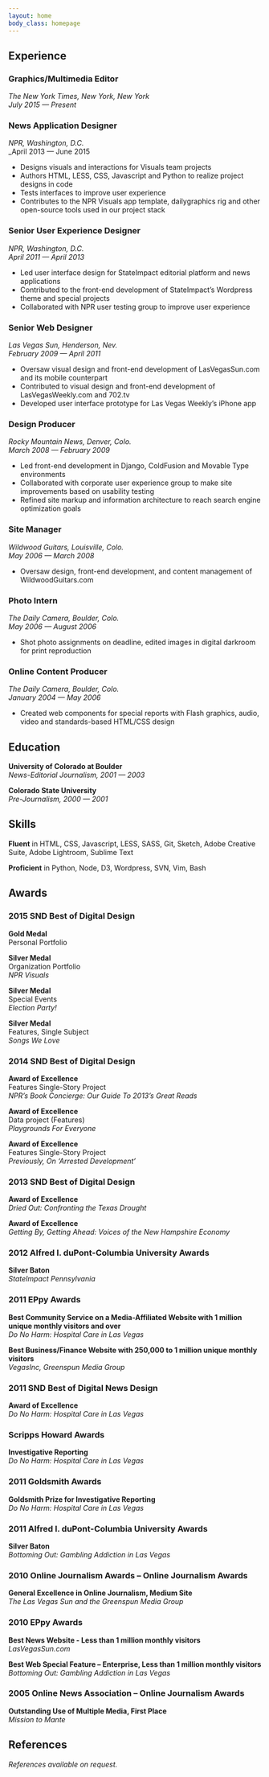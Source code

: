 ```yaml
---
layout: home
body_class: homepage
---
```




## Experience

### Graphics/Multimedia Editor

_The New York Times, New York, New York_  
_July 2015 — Present_

### News Application Designer

_NPR, Washington, D.C._  
_April 2013 — June 2015

*   Designs visuals and interactions for Visuals team projects
*   Authors HTML, LESS, CSS, Javascript and Python to realize project designs in code
*   Tests interfaces to improve user experience
*   Contributes to the NPR Visuals app template, dailygraphics rig and other open-source tools used in our project stack

### Senior User Experience Designer

_NPR, Washington, D.C._  
_April 2011 — April 2013_

*   Led user interface design for StateImpact editorial platform and news applications
*   Contributed to the front-end development of StateImpact’s Wordpress theme and special projects
*   Collaborated with NPR user testing group to improve user experience

### Senior Web Designer

_Las Vegas Sun, Henderson, Nev._  
_February 2009 — April 2011_

*   Oversaw visual design and front-end development of LasVegasSun.com
and its mobile counterpart
*   Contributed to visual design and front-end development of
LasVegasWeekly.com and 702.tv
*   Developed user interface prototype for Las Vegas Weekly’s iPhone app

### Design Producer

_Rocky Mountain News, Denver, Colo._  
_March 2008 — February 2009_

*   Led front-end development in Django, ColdFusion and Movable Type
environments
*   Collaborated with corporate user experience group to make site
improvements based on usability testing
*   Refined site markup and information architecture to reach search
engine optimization goals

### Site Manager

_Wildwood Guitars, Louisville, Colo._  
_May 2006 — March 2008_

*   Oversaw design, front-end development, and content management of
WildwoodGuitars.com

<div class="page-break"></div>

### Photo Intern

_The Daily Camera, Boulder, Colo._  
_May 2006 — August 2006_

*   Shot photo assignments on deadline, edited images in digital
darkroom for print reproduction

### Online Content Producer

_The Daily Camera, Boulder, Colo._  
_January 2004 — May 2006_

*   Created web components for special reports with Flash graphics,
audio, video and standards-based HTML/CSS design

## Education

**University of Colorado at Boulder**  
_News-Editorial Journalism, 2001 — 2003_

**Colorado State University**  
_Pre-Journalism, 2000 — 2001_

## Skills

**Fluent** in HTML, CSS, Javascript, LESS, SASS, Git, Sketch, Adobe Creative
Suite, Adobe Lightroom, Sublime Text

**Proficient** in Python, Node, D3, Wordpress, SVN, Vim, Bash

## Awards

### 2015 SND Best of Digital Design

**Gold Medal**  
Personal Portfolio

**Silver Medal**  
Organization Portfolio  
_NPR Visuals_

**Silver Medal**  
Special Events  
_Election Party!_

**Silver Medal**  
Features, Single Subject  
_Songs We Love_

<div class="page-break"></div>

### 2014 SND Best of Digital Design

**Award of Excellence**  
Features Single-Story Project  
_NPR’s Book Concierge: Our Guide To 2013’s Great Reads_

**Award of Excellence**  
Data project (Features)  
_Playgrounds For Everyone_

**Award of Excellence**  
Features Single-Story Project  
_Previously, On ‘Arrested Development’_

### 2013 SND Best of Digital Design
**Award of Excellence**  
_Dried Out: Confronting the Texas Drought_

**Award of Excellence**  
_Getting By, Getting Ahead: Voices of the New Hampshire Economy_

### 2012 Alfred I. duPont-Columbia University Awards
**Silver Baton**  
_StateImpact Pennsylvania_

### 2011 EPpy Awards

**Best Community Service on a Media-Affiliated Website with 1 million unique monthly visitors and over**  
_Do No Harm: Hospital Care in Las Vegas_

**Best Business/Finance Website with 250,000 to 1 million unique monthly visitors**  
_VegasInc, Greenspun Media Group_

### 2011 SND Best of Digital News Design

**Award of Excellence**  
_Do No Harm: Hospital Care in Las Vegas_

### Scripps Howard Awards

**Investigative Reporting**  
_Do No Harm: Hospital Care in Las Vegas_

### 2011 Goldsmith Awards

**Goldsmith Prize for Investigative Reporting**  
_Do No Harm: Hospital Care in Las Vegas_

<div class="page-break"></div>

### 2011 Alfred I. duPont-Columbia University Awards

**Silver Baton**  
_Bottoming Out: Gambling Addiction in Las Vegas_

### 2010 Online Journalism Awards – Online Journalism Awards

**General Excellence in Online Journalism, Medium Site**  
_The Las Vegas Sun and the Greenspun Media Group_

### 2010 EPpy Awards

**Best News Website - Less than 1 million monthly visitors**  
_LasVegasSun.com_

**Best Web Special Feature – Enterprise, Less than 1 million monthly visitors**  
_Bottoming Out: Gambling Addiction in Las Vegas_

### 2005 Online News Association – Online Journalism Awards

**Outstanding Use of Multiple Media, First Place**  
_Mission to Mante_

## References

_References available on request._

<!--

[Download print version](http://dl.dropbox.com/u/5245886/debelius-resume-web.pdf)
 -->
